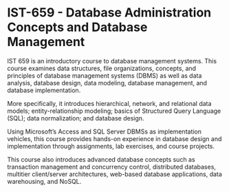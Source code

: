 # IST-659 - Database Administration Concepts and Database Management
IST 659 is an introductory course to database management systems. 
This course examines data structures, file organizations, concepts, and principles of database management systems (DBMS) as well as data analysis, database design, data modeling, database management, and database implementation. 

More specifically, it introduces hierarchical, network, and relational data models; entity-relationship modeling; basics of Structured Query Language (SQL); data normalization; and database design. 

Using Microsoft’s Access and SQL Server DBMSs as implementation vehicles, this course provides hands-on experience in database design and implementation through assignments, lab exercises, and course projects. 

This course also introduces advanced database concepts such as transaction management and concurrency control, distributed databases, multitier client/server architectures, web-based database applications, data warehousing, and NoSQL.
